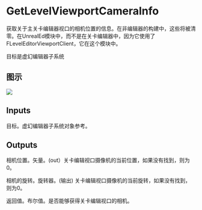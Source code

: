 # GetLevelViewportCameraInfo

获取关于主关卡编辑器视口的相机位置的信息。在非编辑器的构建中，这些将被清零。在UnrealEd模块中，而不是在关卡编辑器中，因为它使用了FLevelEditorViewportClient，它在这个模块中。

目标是虚幻编辑器子系统

## 图示

![]($-20221218-18421720.png)

## Inputs

目标。虚幻编辑器子系统对象参考。  

## Outputs

相机位置。矢量。(out）关卡编辑视口摄像机的当前位置，如果没有找到，则为0。

相机的旋转。旋转器。(输出) 关卡编辑视口摄像机的当前旋转，如果没有找到，则为0。

返回值。布尔值。是否能够获得关卡编辑视口的相机。
